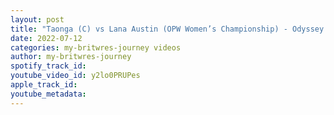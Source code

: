 ```yaml
---
layout: post
title: "Taonga (C) vs Lana Austin (OPW Women’s Championship) - Odyssey Pro Wrestling Overboard (Highlights)"
date: 2022-07-12
categories: my-britwres-journey videos
author: my-britwres-journey
spotify_track_id: 
youtube_video_id: y2lo0PRUPes
apple_track_id: 
youtube_metadata: 
---
```

